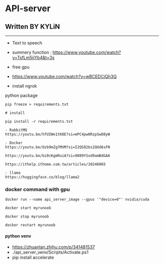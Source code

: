 # API-server
## Written BY KYLiN

---


- Text to speech 
- summery function  : https://www.youtube.com/watch?v=TsfLm5iiYb4&t=3s

- free gpu 
- https://www.youtube.com/watch?v=wBCEDCiQh3Q

- install ngrok

python package
```
pip freeze > requirements.txt

# install 

pip install -r requirements.txt
```


```
- RabbitMQ
https://youtu.be/hfUIWe1tK8E?si=mPC4pw0RzpSwO8yW

- Docker
https://youtu.be/Ozb9mZg7MVM?si=I2QS82bs2QUd6sFN

https://youtu.be/bi0cKgmRuiA?si=9089YSxd9amBdGAA

https://ithelp.ithome.com.tw/articles/10246065

- llama
https://huggingface.co/blog/llama2
```

### docker command with gpu
```
docker run --name api_server_image --gpus '"device=0"' nvidia/cuda

docker start myrunoob

docker stop myrunoob

docker restart myrunoob
```

#### python venv 

- https://zhuanlan.zhihu.com/p/341481537
- ./api_server_venv/Scripts/Activate.ps1
- pip install accelerate